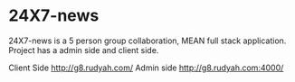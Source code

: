 # 24X7-news
24X7-news is a 5 person group collaboration, MEAN full stack application. Project has a admin side and client side.

Client Side http://g8.rudyah.com/
Admin side http://g8.rudyah.com:4000/ 

